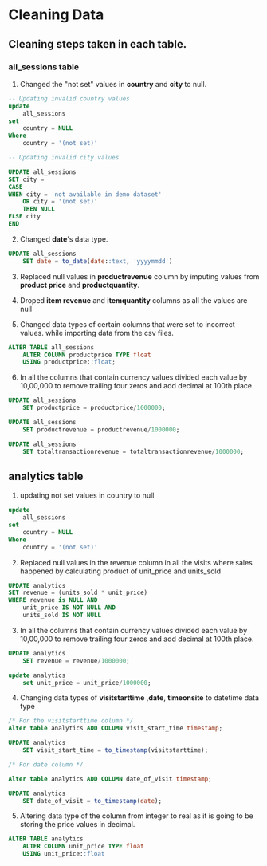 # Cleaning Data

## Cleaning steps taken in each table.

### all_sessions table

1. Changed the "not set" values in **country** and **city** to null.

``` SQL
-- Updating invalid country values
update 
	all_sessions
set
	country = NULL
Where
	country = '(not set)'

-- Updating invalid city values

UPDATE all_sessions
SET city = 
CASE
WHEN city = 'not available in demo dataset'
    OR city = '(not set)' 
    THEN NULL
ELSE city
END
```

2. Changed **date**'s data type.

``` SQL
UPDATE all_sessions
	SET date = to_date(date::text, 'yyyymmdd')
```

3. Replaced null values in **productrevenue** column by imputing values from **product price** and **productquantity**.

4. Droped **item revenue** and **itemquantity** columns as all the values are null

5. Changed data types of certain columns that were set to incorrect values. 
while importing data from the csv files. 

``` SQL
ALTER TABLE all_sessions 
	ALTER COLUMN productprice TYPE float
	USING productprice::float;
```

6. In all the columns that contain currency values divided each value by 10,00,000 to remove trailing four zeros and add decimal at 100th place.

``` SQL 
UPDATE all_sessions
	SET productprice = productprice/1000000;

UPDATE all_sessions
	SET productrevenue = productrevenue/1000000;

UPDATE all_sessions
	SET totaltransactionrevenue = totaltransactionrevenue/1000000;
```

## analytics table 


1. updating not set values in country to null

``` SQL
update 
	all_sessions
set
	country = NULL
Where
	country = '(not set)'
```

2. Replaced null values in the revenue column in all the visits where sales happened by calculating product of unit_price and units_sold

``` SQL 
UPDATE analytics
SET revenue = (units_sold * unit_price)  
WHERE revenue is NULL AND
	unit_price IS NOT NULL AND 
	units_sold IS NOT NULL 
```

3. In all the columns that contain currency values divided each value by 10,00,000 to remove trailing four zeros and add decimal at 100th place.

``` SQL
UPDATE analytics
	SET revenue = revenue/1000000;

update analytics
	set unit_price = unit_price/1000000;
```

4. Changing data types of **visitstarttime** ,**date**, **timeonsite** to datetime data type

``` SQL
/* For the visitstarttime column */
Alter table analytics ADD COLUMN visit_start_time timestamp;

UPDATE analytics
	SET visit_start_time = to_timestamp(visitstarttime);

/* For date column */

Alter table analytics ADD COLUMN date_of_visit timestamp;

UPDATE analytics
	SET date_of_visit = to_timestamp(date);
```

5. Altering data type of the column from integer to real as it is going to be storing the price values in decimal.

```SQL 
ALTER TABLE analytics
	ALTER COLUMN unit_price TYPE float 
	USING unit_price::float
```
